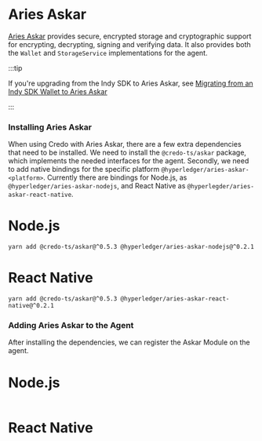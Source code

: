 # Aries Askar

[Aries Askar](https://github.com/hyperledger/aries-askar) provides secure, encrypted storage and cryptographic support for encrypting, decrypting, signing and verifying data. It also provides both the `Wallet` and `StorageService` implementations for the agent.

:::tip

If you're upgrading from the Indy SDK to Aries Askar, see [Migrating from an Indy SDK Wallet to Aries Askar](../updating/update-indy-sdk-to-askar)

:::

### Installing Aries Askar

When using Credo with Aries Askar, there are a few extra dependencies that need to be installed. We need to install the `@credo-ts/askar` package, which implements the needed interfaces for the agent. Secondly, we need to add native bindings for the specific platform `@hyperledger/aries-askar-<platform>`. Currently there are bindings for Node.js, as `@hyperledger/aries-askar-nodejs`, and React Native as `@hyperlegder/aries-askar-react-native`.

<!--tabs-->

# Node.js

```console
yarn add @credo-ts/askar@^0.5.3 @hyperledger/aries-askar-nodejs@^0.2.1
```

# React Native

```console
yarn add @credo-ts/askar@^0.5.3 @hyperledger/aries-askar-react-native@^0.2.1
```

<!--/tabs-->

### Adding Aries Askar to the Agent

After installing the dependencies, we can register the Askar Module on the agent.

<!--tabs-->

# Node.js

```typescript showLineNumbers set-up-askar.ts section-1

```

# React Native

```typescript showLineNumbers set-up-askar-rn.ts section-1

```

<!--/tabs-->
